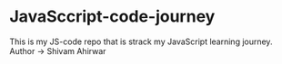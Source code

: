 # JavaSccript-code-journey
This is my JS-code repo that is strack my JavaScript learning journey.
<br>
Author -> Shivam Ahirwar
